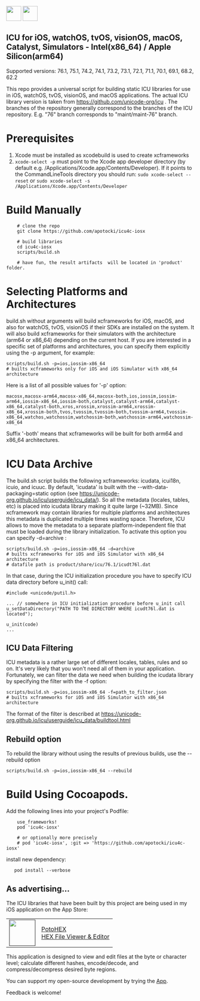 [<img src="https://api.gitsponsors.com/api/badge/img?id=324399578" height="40">](https://api.gitsponsors.com/api/badge/link?p=NPm72L5W9c80lAgUQC9ZFIOcWzm3XtlMaD+H3accfOAF/cm6rdxOcdUPSx4dWBNToD9LcHCwdeE674spU68qbUfxmzzZWuW7cApR4mCTP7X4/fW5yZxI/r525DUBDgBs7yuebuKiB6e/cdqME9ozpA==)
[<img src="https://api.gitsponsors.com/api/badge/img?id=324399578" height="40">](https://api.gitsponsors.com/api/badge/link?p=NPm72L5W9c80lAgUQC9ZFIOcWzm3XtlMaD+H3accfOAF/cm6rdxOcdUPSx4dWBNToD9LcHCwdeE674spU68qbUfxmzzZWuW7cApR4mCTP7X4/fW5yZxI/r525DUBDgBs7yuebuKiB6e/cdqME9ozpA==)

## ICU for iOS, watchOS, tvOS, visionOS, macOS, Catalyst, Simulators - Intel(x86_64) / Apple Silicon(arm64)

Supported versions: 76.1, 75.1, 74.2, 74.1, 73.2, 73.1, 72.1, 71.1, 70.1, 69.1, 68.2, 62.2

This repo provides a universal script for building static ICU libraries for use in iOS, watchOS, tvOS, visionOS, and macOS applications. The actual ICU library version is taken from https://github.com/unicode-org/icu . The branches of the repository generally correspond to the branches of the ICU repository. E.g. "76" branch corresponds to "maint/maint-76" branch.

# Prerequisites
  1) Xcode must be installed as xcodebuild is used to create xcframeworks
  2) ```xcode-select -p``` must point to the Xcode app developer directory (by default e.g. /Applications/Xcode.app/Contents/Developer). If it points to the CommandLineTools directory you should run:
  ```sudo xcode-select --reset``` or ```sudo xcode-select -s /Applications/Xcode.app/Contents/Developer```
  
# Build Manually
```
    # clone the repo
    git clone https://github.com/apotocki/icu4c-iosx
    
    # build libraries
    cd icu4c-iosx
    scripts/build.sh

    # have fun, the result artifacts  will be located in 'product' folder.
```    
# Selecting Platforms and Architectures
build.sh without arguments will build xcframeworks for iOS, macOS, and also for watchOS, tvOS, visionOS if their SDKs are installed on the system. It will also build xcframeworks for their simulators with the architecture (arm64 or x86_64) depending on the current host.
If you are interested in a specific set of platforms and architectures, you can specify them explicitly using the -p argument, for example:
```
scripts/build.sh -p=ios,iossim-x86_64
# builts xcframeworks only for iOS and iOS Simulator with x86_64 architecture
```
Here is a list of all possible values for '-p' option:
```
macosx,macosx-arm64,macosx-x86_64,macosx-both,ios,iossim,iossim-arm64,iossim-x86_64,iossim-both,catalyst,catalyst-arm64,catalyst-x86_64,catalyst-both,xros,xrossim,xrossim-arm64,xrossim-x86_64,xrossim-both,tvos,tvossim,tvossim-both,tvossim-arm64,tvossim-x86_64,watchos,watchossim,watchossim-both,watchossim-arm64,watchossim-x86_64
```
Suffix '-both' means that xcframeworks will be built for both arm64 and x86_64 architectures.

# ICU Data Archive
The build.sh script builds the following xcframeworks: icudata, icui18n, icuio, and icuuc.
By default, 'icudata' is built with the --with-data-packaging=static option (see https://unicode-org.github.io/icu/userguide/icu_data/). So all the metadata (locales, tables, etc) is placed into icudata library making it quite large (~32MB). Since xcframework may contain libraries for multiple platforms and architectures this metadata is duplicated multiple times wasting space. Therefore, ICU allows to move the metadata to a separate platform-independent file that must be loaded during the library initialization. To activate this option you can specify -d=archive :
```
scripts/build.sh -p=ios,iossim-x86_64 -d=archive
# builts xcframeworks for iOS and iOS Simulator with x86_64 architecture
# datafile path is product/share/icu/76.1/icudt76l.dat
```
In that case, during the ICU initialization procedure you have to specify ICU data directory before u_init() call:

```
#include <unicode/putil.h>

... // somewhere in ICU initialization procedure before u_init call
u_setDataDirectory("PATH TO THE DIRECTORY WHERE icudt76l.dat is located");

u_init(code)
...
```

## ICU Data Filtering
ICU metadata is a rather large set of different locales, tables, rules and so on. It's very likely that you won't need all of them in your application. Fortunately, we can filter the data we need when building the icudata library by specifying the filter with the -f option:
```
scripts/build.sh -p=ios,iossim-x86_64 -f=path_to_filter.json
# builts xcframeworks for iOS and iOS Simulator with x86_64 architecture
```
The format of the filter is described at https://unicode-org.github.io/icu/userguide/icu_data/buildtool.html

## Rebuild option
To rebuild the library without using the results of previous builds, use the --rebuild option
```
scripts/build.sh -p=ios,iossim-x86_64 --rebuild

```

# Build Using Cocoapods.
Add the following lines into your project's Podfile:
```
    use_frameworks!
    pod 'icu4c-iosx'
    
    # or optionally more precisely
    # pod 'icu4c-iosx', :git => 'https://github.com/apotocki/icu4c-iosx'
```    
install new dependency:
```
   pod install --verbose
```

## As advertising...
The ICU libraries that have been built by this project are being used in my iOS application on the App Store:

[<table align="center" border=0 cellspacing=0 cellpadding=0><tr><td><img src="https://is4-ssl.mzstatic.com/image/thumb/Purple112/v4/78/d6/f8/78d6f802-78f6-267a-8018-751111f52c10/AppIcon-0-1x_U007emarketing-0-10-0-85-220.png/460x0w.webp" width="70"/></td><td><a href="https://apps.apple.com/us/app/potohex/id1620963302">PotoHEX</a><br>HEX File Viewer & Editor</td><tr></table>]()

This application is designed to view and edit files at the byte or character level; calculate different hashes, encode/decode, and compress/decompress desired byte regions.
  
You can support my open-source development by trying the [App](https://apps.apple.com/us/app/potohex/id1620963302).

Feedback is welcome!
